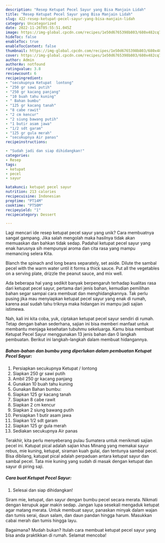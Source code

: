 ```yaml
---
description: "Resep Ketupat Pecel Sayur yang Bisa Manjain Lidah"
title: "Resep Ketupat Pecel Sayur yang Bisa Manjain Lidah"
slug: 422-resep-ketupat-pecel-sayur-yang-bisa-manjain-lidah
category: Uncategorized
date: 2022-11-26T05:55:51.045Z
image: https://img-global.cpcdn.com/recipes/1e50d6765398b803/680x482cq70/ketupat-pecel-sayur-foto-resep-utama.jpg
hideToc: false
enableToc: true
enableTocContent: false
thumbnail: https://img-global.cpcdn.com/recipes/1e50d6765398b803/680x482cq70/ketupat-pecel-sayur-foto-resep-utama.jpg
cover: https://img-global.cpcdn.com/recipes/1e50d6765398b803/680x482cq70/ketupat-pecel-sayur-foto-resep-utama.jpg
author: Admin
authorAv: notfound
ratingvalue: 3.8
reviewcount: 6
recipeingredient:
- "secukupnya Ketupat  lontong"
- "250 gr sawi putih"
- "250 gr kacang panjang"
- "10 buah tahu kuning"
- " Bahan bumbu"
- "125 gr kacang tanah"
- "8 cabe rawit"
- "2 cm kencur"
- "2 siung bawang putih"
- "1 butir asam jawa"
- "1/2 sdt garam"
- "125 gr gula merah"
- "secukupnya Air panas"
recipeinstructions:

- "Sudah jadi dan siap dihidangkan!"
categories:
- Resep
tags:
- ketupat
- pecel
- sayur

katakunci: ketupat pecel sayur 
nutrition: 213 calories
recipecuisine: Indonesian
preptime: "PT14M"
cooktime: "PT50M"
recipeyield: "1"
recipecategory: Dessert

---
```





Lagi mencari ide resep ketupat pecel sayur yang unik? Cara membuatnya sangat gampang. Jika salah mengolah maka hasilnya tidak akan memuaskan dan bahkan tidak sedap. Padahal ketupat pecel sayur yang enak harusnya sih mempunyai aroma dan cita rasa yang mampu memancing selera Kita.





Blanch the spinach and long beans separately, set aside. Dilute the sambal pecel with the warm water until it forms a thick sauce. Put all the vegetables on a serving plate, drizzle the peanut sauce, and mix well.

Ada beberapa hal yang sedikit banyak berpengaruh terhadap kualitas rasa dari ketupat pecel sayur, pertama dari jenis bahan, kemudian pemilihan bahan segar sampai cara membuat dan menghidangkannya. Tak perlu pusing jika mau menyiapkan ketupat pecel sayur yang enak di rumah, karena asal sudah tahu triknya maka hidangan ini mampu jadi sajian istimewa.






Nah, kali ini kita coba, yuk, ciptakan ketupat pecel sayur sendiri di rumah. Tetap dengan bahan sederhana, sajian ini bisa memberi manfaat untuk membantu menjaga kesehatan tubuhmu sekeluarga. Kamu bisa membuat Ketupat Pecel Sayur menggunakan 13 jenis bahan dan 0 langkah pembuatan. Berikut ini langkah-langkah dalam membuat hidangannya.

<!--inarticleads1-->

##### Bahan-bahan dan bumbu yang diperlukan dalam pembuatan Ketupat Pecel Sayur:

1. Persiapkan secukupnya Ketupat / lontong
1. Siapkan 250 gr sawi putih
1. Ambil 250 gr kacang panjang
1. Gunakan 10 buah tahu kuning
1. Gunakan  Bahan bumbu:
1. Siapkan 125 gr kacang tanah
1. Siapkan 8 cabe rawit
1. Siapkan 2 cm kencur
1. Siapkan 2 siung bawang putih
1. Persiapkan 1 butir asam jawa
1. Siapkan 1/2 sdt garam
1. Siapkan 125 gr gula merah
1. Sediakan secukupnya Air panas


Terakhir, kita perlu menyeberang pulau Sumatera untuk menikmati sajian pecel ini. Katupat pical adalah sajian khas Minang yang memakai sayur rebus, mie kuning, ketupat, siraman kuah gulai, dan tentunya sambal pecel. Bisa dibilang, katupat pical adalah perpaduan antara ketupat sayur dan sambal pecel. Tata mie kuning yang sudah di masak dengan ketupat dan sayur di piring saji. 

<!--inarticleads2-->

##### Cara buat Ketupat Pecel Sayur:


1. Selesai dan siap dihidangkan!

Siram mie, ketupat, dan sayur dengan bumbu pecel secara merata. Nikmati dengan kerupuk agar makin sedap. Jangan lupa sesekali mengaduk ketupat agar matang merata. Untuk membuat sayur, panaskan minyak dalam wajan dan tumis serai, daun salam, dan daun pandan hingga harum. Masukkan cabai merah dan tumis hingga layu. 

Bagaimana? Mudah bukan? Itulah cara membuat ketupat pecel sayur yang bisa anda praktikkan di rumah. Selamat mencoba!
